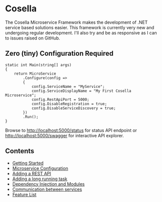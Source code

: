 # Cosella

The Cosella Microservice Framework makes the development of .NET service based solutions easier.
This framework is currently very new and undergoing regular development.
I'll also try and be as responsive as I can to issues raised on GitHub.

## Zero (tiny) Configuration Required
```
static int Main(string[] args)
{
    return MicroService
        .Configure(config =>
        {            
            config.ServiceName = "MyService";
            config.ServiceDisplayName = "My First Cosella Microservice";
            config.RestApiPort = 5000;
            config.DisableRegistration = true;
            config.DisableServiceDiscovery = true;
        })
        .Run();
}
```

Browse to [http://localhost:5000/status](http://localhost:5000/status) for status API endpoint
or [http://localhost:5000/swagger](http://localhost:5000/swagger) for interactive API explorer.

## Contents

- [Getting Started](documentation/gettingstarted.md)
- [Microservice Configuration](documentation/configuration.md)
- [Adding a REST API](documentation/restapi.md)
- [Adding a long running task](documentation/inserviceworker.md)
- [Dependency Injection and Modules](documentation/ioc.md)
- [Communication between services](documentation/restclient.md)
- [Feature List](documentation/features.md)


